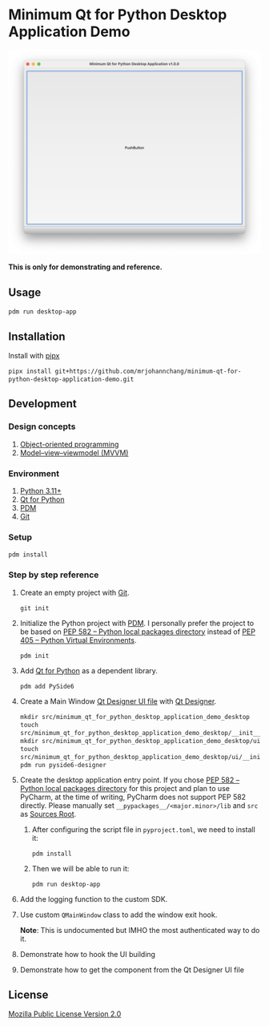 # Minimum Qt for Python Desktop Application Demo

![screenshot](docs/screenshot.png)

**This is only for demonstrating and reference.**

## Usage

```
pdm run desktop-app
```

## Installation

Install with [pipx](https://pipx.pypa.io/stable/installation/)

```
pipx install git+https://github.com/mrjohannchang/minimum-qt-for-python-desktop-application-demo.git
```

## Development

### Design concepts

1. [Object-oriented programming](https://en.wikipedia.org/wiki/Object-oriented_programming)
2. [Model–view–viewmodel (MVVM)](https://en.wikipedia.org/wiki/Model%E2%80%93view%E2%80%93viewmodel)

### Environment

1. [Python 3.11+](https://www.python.org/)
2. [Qt for Python](https://doc.qt.io/qtforpython)
3. [PDM](https://pdm-project.org/)
4. [Git](https://git-scm.com/)

### Setup

```
pdm install
```

### Step by step reference

1. Create an empty project with [Git](https://git-scm.com/).

    ```
    git init
    ```

2. Initialize the Python project with [PDM](https://pdm-project.org/). I personally prefer the project to be based on [PEP 582 – Python local packages directory](https://peps.python.org/pep-0582/) instead of [PEP 405 – Python Virtual Environments](https://peps.python.org/pep-0405/).

    ```
    pdm init
    ```

3. Add [Qt for Python](https://doc.qt.io/qtforpython) as a dependent library.

    ```
    pdm add PySide6
    ```

4. Create a Main Window [Qt Designer UI file](https://doc.qt.io/qt-6/designer-ui-file-format.html) with [Qt Designer](https://doc.qt.io/qt-6/qtdesigner-manual.html).

    ```
    mkdir src/minimum_qt_for_python_desktop_application_demo_desktop
    touch src/minimum_qt_for_python_desktop_application_demo_desktop/__init__.py
    mkdir src/minimum_qt_for_python_desktop_application_demo_desktop/ui
    touch src/minimum_qt_for_python_desktop_application_demo_desktop/ui/__init__.py
    pdm run pyside6-designer
    ```

5. Create the desktop application entry point. If you chose [PEP 582 – Python local packages directory](https://peps.python.org/pep-0582/) for this project and plan to use PyCharm, at the time of writing, PyCharm does not support PEP 582 directly. Please manually set `__pypackages__/<major.minor>/lib` and `src` as [Sources Root](https://www.jetbrains.com/help/pycharm/configuring-project-structure.html#mark-dir-project-view).

    1. After configuring the script file in `pyproject.toml`, we need to install it:

        ```
        pdm install
        ```

    2. Then we will be able to run it:

        ```
        pdm run desktop-app
        ```

6. Add the logging function to the custom SDK.

7. Use custom `QMainWindow` class to add the window exit hook.

   **Note**: This is undocumented but IMHO the most authenticated way to do it.

8. Demonstrate how to hook the UI building

9. Demonstrate how to get the component from the Qt Designer UI file

## License

[Mozilla Public License Version 2.0](https://www.mozilla.org/en-US/MPL/2.0/)

